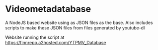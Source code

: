 # Videometadatabase
A NodeJS based website using as JSON files as the base. Also includes scripts to make these JSON files from files generated by youtube-dl

Website running the script at https://finnrepo.a2hosted.com/YTPMV_Database
